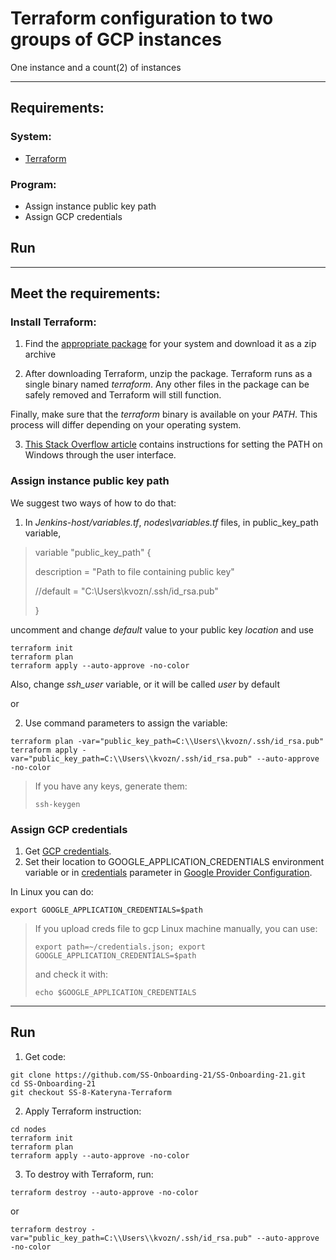 # Terraform configuration to two groups of GCP instances
One instance and a count(2) of instances

---
## Requirements:
### System:
- [Terraform](https://learn.hashicorp.com/tutorials/terraform/install-cli?in=terraform/aws-get-started#install-terraform)
### Program:
- Assign instance public key path
- Assign GCP credentials
## Run

---
## Meet the requirements:
### Install Terraform:

1. Find the [appropriate package](https://www.terraform.io/downloads.html) for your system and download it as a zip archive

2. After downloading Terraform, unzip the package. Terraform runs as a single binary named _terraform_. Any other files in the package can be safely removed and Terraform will still function.

Finally, make sure that the _terraform_ binary is available on your _PATH_. This process will differ depending on your operating system.

3. [This Stack Overflow article](https://stackoverflow.com/questions/1618280/where-can-i-set-path-to-make-exe-on-windows) contains instructions for setting the PATH on Windows through the user interface.


### Assign instance public key path
We suggest two ways of how to do that:
1. In _Jenkins-host/variables.tf_, _nodes\variables.tf_ files, in public_key_path variable,
> variable "public_key_path" {
>
>   description = "Path to file containing public key"
>
>   //default     = "C:\\Users\\kvozn/.ssh/id_rsa.pub"
>
>}

uncomment and change _default_ value to your public key _location_ and use
```
terraform init
terraform plan
terraform apply --auto-approve -no-color
```
Also, change _ssh_user_ variable, or it will be called _user_ by default

or

2. Use command parameters to assign the variable:
```
terraform plan -var="public_key_path=C:\\Users\\kvozn/.ssh/id_rsa.pub"
terraform apply -var="public_key_path=C:\\Users\\kvozn/.ssh/id_rsa.pub" --auto-approve -no-color
```
> If you have any keys, generate them:
> ```
> ssh-keygen
> ```

### Assign GCP credentials
1. Get [GCP credentials](https://docs.aviatrix.com/HowTos/CreateGCloudAccount.html#step-4-create-credential-file).
2. Set their location to GOOGLE_APPLICATION_CREDENTIALS environment variable or in
   [credentials](https://registry.terraform.io/providers/hashicorp/google/latest/docs/guides/provider_reference#credentials)
   parameter in [Google Provider Configuration](https://registry.terraform.io/providers/hashicorp/google/latest/docs/guides/provider_reference#credentials).

In Linux you can do:
```
export GOOGLE_APPLICATION_CREDENTIALS=$path
```
> If you upload creds file to gcp Linux machine manually, you can use:
> ```
> export path=~/credentials.json; export GOOGLE_APPLICATION_CREDENTIALS=$path
> ```
> and check it with:
> ```
> echo $GOOGLE_APPLICATION_CREDENTIALS
> ```

---
## Run
1. Get code:
```
git clone https://github.com/SS-Onboarding-21/SS-Onboarding-21.git
cd SS-Onboarding-21
git checkout SS-8-Kateryna-Terraform
```
2. Apply Terraform instruction:
```
cd nodes
terraform init
terraform plan
terraform apply --auto-approve -no-color
```
3. To destroy with Terraform, run:
```
terraform destroy --auto-approve -no-color
```
or
```
terraform destroy -var="public_key_path=C:\\Users\\kvozn/.ssh/id_rsa.pub" --auto-approve -no-color
```




